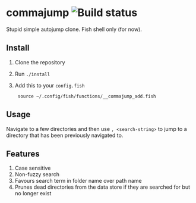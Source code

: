 # commajump ![Build status](https://travis-ci.org/spinningarrow/commajump.svg?branch=master)

Stupid simple autojump clone. Fish shell only (for now).

## Install

1. Clone the repository
2. Run `./install`
3. Add this to your `config.fish`

		source ~/.config/fish/functions/__commajump_add.fish

## Usage

Navigate to a few directories and then use `, <search-string>` to jump to a
directory that has been previously navigated to.

## Features

1. Case sensitive
2. Non-fuzzy search
3. Favours search term in folder name over path name
4. Prunes dead directories from the data store if they are searched for but no
   longer exist
